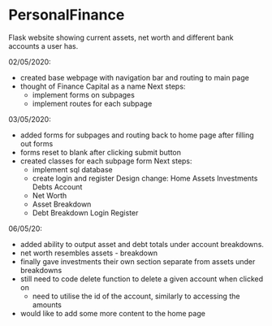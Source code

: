 # PersonalFinance
Flask website showing current assets, net worth and different bank accounts a user has.

02/05/2020:
- created base webpage with navigation bar and routing to main page
- thought of Finance Capital as a name
  Next steps:
  - implement forms on subpages
  - implement routes for each subpage
  
03/05/2020:
- added forms for subpages and routing back to home page after filling out forms
- forms reset to blank after clicking submit button
- created classes for each subpage form
  Next steps:
  - implement sql database
  - create login and register
Design change:
Home
Assets
Investments
Debts
Account
  - Net Worth
  - Asset Breakdown
  - Debt Breakdown
Login
Register

06/05/20:
- added ability to output asset and debt totals under account breakdowns. 
- net worth resembles assets - breakdown
- finally gave investments their own section separate from assets under breakdowns
- still need to code delete function to delete a given account when clicked on
  - need to utilise the id of the account, similarly to accessing the amounts
- would like to add some more content to the home page